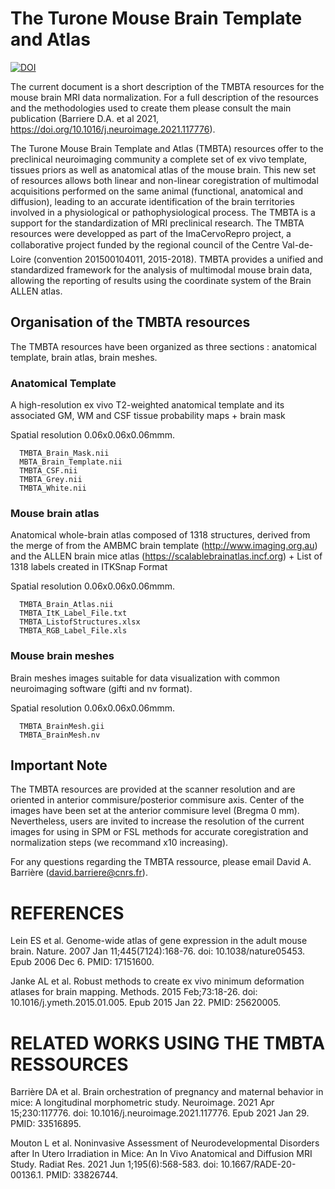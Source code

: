 # The Turone Mouse Brain Template and Atlas


[![DOI](https://zenodo.org/badge/DOI/10.5281/zenodo.10730847.svg)](https://doi.org/10.5281/zenodo.10730847)

The current document is a short description of the TMBTA resources for the mouse brain MRI data normalization. For a full description of the resources and the methodologies used to create them please consult the main publication (Barriere D.A. et al 2021, https://doi.org/10.1016/j.neuroimage.2021.117776).


The Turone Mouse Brain Template and Atlas (TMBTA) resources offer to the preclinical neuroimaging community a complete set of ex vivo template, tissues priors as well as anatomical atlas of the mouse brain. This new set of resources allows both linear and non-linear coregistration of multimodal acquisitions performed on the same animal (functional, anatomical and diffusion), leading to an accurate identification of the brain territories involved in a physiological or pathophysiological process. The TMBTA is a support for the standardization of MRI preclinical research. The TMBTA resources were developped as part of the ImaCervoRepro project, a collaborative project funded by the regional council of the Centre Val-de-Loire (convention 201500104011, 2015-2018). TMBTA provides a unified and standardized framework for the analysis of multimodal mouse brain data, allowing the reporting of results using the coordinate system of the Brain ALLEN atlas. 

## Organisation of the TMBTA resources
The TMBTA resources have been organized as three sections : anatomical template, brain atlas, brain meshes.

  ### Anatomical Template
A high-resolution ex vivo T2-weighted anatomical template and its associated GM, WM and CSF tissue probability maps + brain mask

Spatial resolution 0.06x0.06x0.06mmm.

      TMBTA_Brain_Mask.nii
      MBTA_Brain_Template.nii
      TMBTA_CSF.nii
      TMBTA_Grey.nii
      TMBTA_White.nii

  ### Mouse brain atlas
Anatomical whole-brain atlas composed of 1318 structures, derived from the merge of from the AMBMC brain template (http://www.imaging.org.au) and the ALLEN brain mice atlas (https://scalablebrainatlas.incf.org) + List of 1318 labels created in ITKSnap Format

Spatial resolution 0.06x0.06x0.06mmm.

      TMBTA_Brain_Atlas.nii
      TMBTA_ItK_Label_File.txt
      TMBTA_ListofStructures.xlsx
      TMBTA_RGB_Label_File.xls

  ### Mouse brain meshes
Brain meshes images suitable for data visualization with common neuroimaging software (gifti and nv format).

Spatial resolution 0.06x0.06x0.06mmm.

      TMBTA_BrainMesh.gii
      TMBTA_BrainMesh.nv

## Important Note
The TMBTA resources are provided at the scanner resolution and are oriented in anterior commisure/posterior commisure axis. Center of the images have been set at the anterior commisure level (Bregma 0 mm). Nevertheless, users are invited to increase the resolution of the current images for using in SPM or FSL methods for accurate coregistration and normalization steps (we recommand x10 increasing).

For any questions regarding the TMBTA ressource, please email David A. Barrière (david.barriere@cnrs.fr).

# REFERENCES
Lein ES et al. Genome-wide atlas of gene expression in the adult mouse brain. Nature. 2007 Jan 11;445(7124):168-76. doi: 10.1038/nature05453. Epub 2006 Dec 6. PMID: 17151600.

Janke AL et al. Robust methods to create ex vivo minimum deformation atlases for brain mapping. Methods. 2015 Feb;73:18-26. doi: 10.1016/j.ymeth.2015.01.005. Epub 2015 Jan 22. PMID: 25620005.

# RELATED WORKS USING THE TMBTA RESSOURCES
Barrière DA et al. Brain orchestration of pregnancy and maternal behavior in mice: A longitudinal morphometric study. Neuroimage. 2021 Apr 15;230:117776. doi: 10.1016/j.neuroimage.2021.117776. Epub 2021 Jan 29. PMID: 33516895.

Mouton L et al. Noninvasive Assessment of Neurodevelopmental Disorders after In Utero Irradiation in Mice: An In Vivo Anatomical and Diffusion MRI Study. Radiat Res. 2021 Jun 1;195(6):568-583. doi: 10.1667/RADE-20-00136.1. PMID: 33826744.

